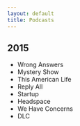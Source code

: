 ```yaml
---
layout: default
title: Podcasts
---
```


## 2015

* Wrong Answers
* Mystery Show
* This American Life
* Reply All
* Startup
* Headspace
* We Have Concerns
* DLC
